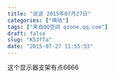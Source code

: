 ```yaml
---
title: "说说 2015年07月27日"
categories: ["嘀咕"]
tags: ["来自QQ空间 qzone.qq.com"]
draft: false
slug: "K5JfTa"
date: "2015-07-27 11:55:53"
---
```


这个显示器支架有点6666
